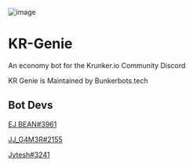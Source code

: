 

![image](https://user-images.githubusercontent.com/64283902/118817039-6c9f0000-b8d0-11eb-9a31-872542d0d51e.png)
# KR-Genie

An economy bot for the Krunker.io Community Discord

KR Genie is Maintained by Bunkerbots.tech

## Bot Devs
[EJ BEAN#3961](https://github.com/EJBEAN2op)

[JJ_G4M3R#2155](https://github.com/JJ-G4M3R)

[Jytesh#3241](https://github.com/Jytesh)


